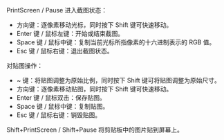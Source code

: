 PrintScreen / Pause 进入截图状态：
- 方向键：逐像素移动光标，同时按下 Shift 键可快速移动。
- Enter 键 / 鼠标左键：开始或结束截图。
- Space 键 / 鼠标中键：复制当前光标所指像素的十六进制表示的 RGB 值。
- Esc 键 / 鼠标右键：退出截图状态。

对贴图操作：
- ~ 键：将贴图调整为原始比例，同时按下 Shift 键可将贴图调整为原始尺寸。
- 方向键：逐像素移动贴图，同时按下 Shift 键可快速移动。
- Enter 键 / 鼠标双击：保存贴图。
- Space 键 / 鼠标中键：复制贴图。
- Esc 键 / 鼠标右键：销毁贴图。

Shift+PrintScreen / Shift+Pause 将剪贴板中的图片贴到屏幕上。